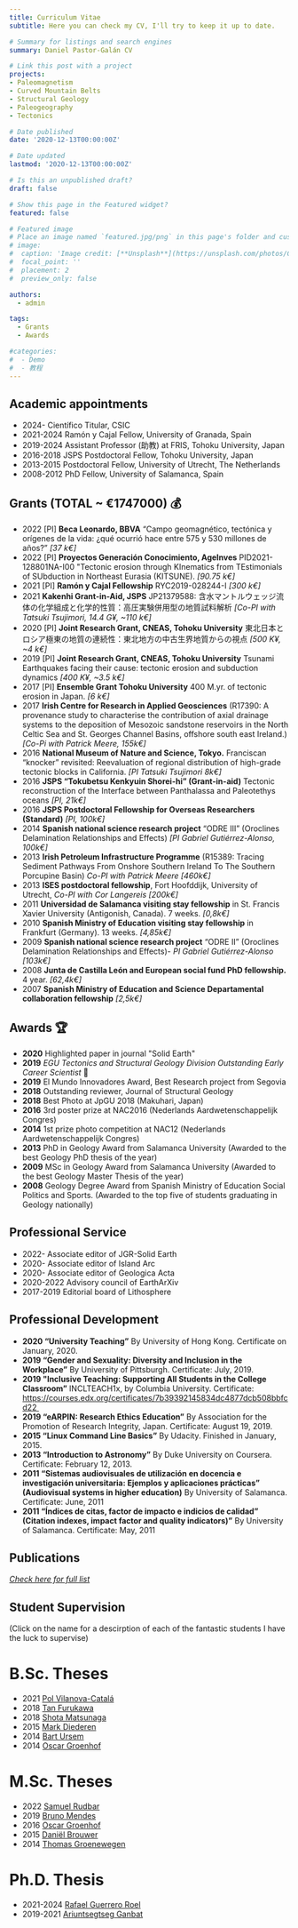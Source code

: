 ```yaml
---
title: Curriculum Vitae
subtitle: Here you can check my CV, I'll try to keep it up to date.

# Summary for listings and search engines
summary: Daniel Pastor-Galán CV

# Link this post with a project
projects:
- Paleomagnetism
- Curved Mountain Belts
- Structural Geology
- Paleogeography
- Tectonics

# Date published
date: '2020-12-13T00:00:00Z'

# Date updated
lastmod: '2020-12-13T00:00:00Z'

# Is this an unpublished draft?
draft: false

# Show this page in the Featured widget?
featured: false

# Featured image
# Place an image named `featured.jpg/png` in this page's folder and customize its options here.
# image:
#  caption: 'Image credit: [**Unsplash**](https://unsplash.com/photos/CpkOjOcXdUY)'
#  focal_point: ''
#  placement: 2
#  preview_only: false

authors:
  - admin

tags:
  - Grants
  - Awards

#categories:
#  - Demo
#  - 教程
---
```

## **Academic appointments**
- 2024-     Científico Titular, CSIC
- 2021-2024	Ramón y Cajal Fellow, University of Granada, Spain
- 2019-2024	Assistant Professor (助教) at FRIS, Tohoku University, Japan
- 2016-2018 JSPS Postdoctoral Fellow, Tohoku University, Japan
- 2013-2015	Postdoctoral Fellow, University of Utrecht, The Netherlands
- 2008-2012 PhD Fellow, University of Salamanca, Spain

## **Grants** (TOTAL ~ €1747000) :moneybag:
- 2022 [PI] **Beca Leonardo, BBVA** “Campo geomagnético, tectónica y orígenes de la vida: ¿qué ocurrió hace entre 575 y 530 millones de años?” *[37 k€]*
- 2022 [PI] **Proyectos Generación Conocimiento, AgeInves** PID2021-128801NA-I00 "Tectonic erosion through KInematics from TEstimonials of SUbduction in Northeast Eurasia (KITSUNE). *[90.75 k€]*
- 2021 [PI] **Ramón y Cajal Fellowship** RYC2019-028244-I *[300 k€]*
- 2021 **Kakenhi Grant-in-Aid, JSPS** JP21379588: 含水マントルウェッジ流体の化学組成と化学的性質：高圧実験併用型の地質試料解析 *[Co-PI with Tatsuki Tsujimori, 14.4 G¥, ~110 k€]*
- 2020 [PI] **Joint Research Grant, CNEAS, Tohoku University** 東北日本とロシア極東の地質の連続性：東北地方の中古生界地質からの視点 *[500 K¥, ~4 k€]*
- 2019 [PI] **Joint Research Grant, CNEAS, Tohoku University** Tsunami Earthquakes facing their cause: tectonic erosion and subduction dynamics *[400 K¥, ~3.5 k€]*
- 2017 [PI] **Ensemble Grant Tohoku University** 400 M.yr. of tectonic erosion in Japan. *[6 k€]*
- 2017  **Irish Centre for Research in Applied Geosciences** (R17390: A provenance study to characterise the contribution of axial drainage systems to the deposition of Mesozoic sandstone reservoirs in the North Celtic Sea and St. Georges Channel Basins, offshore south east Ireland.) *[Co-Pi with Patrick Meere, 155k€]*
- 2016   **National Museum of Nature and Science, Tokyo.** Franciscan “knocker” revisited: Reevaluation of regional distribution of high-grade tectonic blocks in California. *[PI Tatsuki Tsujimori 8k€]*
- 2016   **JSPS “Tokubetsu Kenkyuin Shorei-hi” (Grant-in-aid)** Tectonic reconstruction of the Interface between Panthalassa and Paleotethys oceans *[PI, 21k€]*
- 2016   **JSPS Postdoctoral Fellowship for Overseas Researchers (Standard)** *[PI, 100k€]*
- 2014   **Spanish national science research project** “ODRE III” (Oroclines Delamination Relationships and Effects) *[PI Gabriel Gutiérrez-Alonso, 100k€]*
- 2013   **Irish Petroleum Infrastructure Programme** (R15389: Tracing Sediment Pathways From Onshore Southern Ireland To The Southern Porcupine Basin)  *Co-PI with Patrick Meere [460k€]*
- 2013  **ISES postdoctoral fellowship**, Fort Hoofddijk, University of Utrecht, *Co-PI with Cor Langereis [200k€]*
- 2011   **Universidad de Salamanca visiting stay fellowship** in St. Francis Xavier University (Antigonish, Canada). 7 weeks. *[0,8k€]*
- 2010   **Spanish Ministry of Education visiting stay fellowship** in Frankfurt (Germany). 13 weeks. *[4,85k€]*
- 2009   **Spanish national science research project** “ODRE II” (Oroclines Delamination Relationships and Effects)- *PI Gabriel Gutiérrez-Alonso [103k€]*
- 2008  **Junta de Castilla León and European social fund PhD fellowship.** 4 year. *[62,4k€]*
- 2007   **Spanish Ministry of Education and Science Departamental collaboration fellowship** *[2,5k€]*

## **Awards** :trophy:
- **2020**	Highlighted paper in journal "Solid Earth"
- **2019**  *EGU Tectonics and Structural Geology Division Outstanding Early Career Scientist* 🏅 
- **2019**  El Mundo Innovadores Award, Best Research project from Segovia
- **2018**  Outstanding reviewer, Journal of Structural Geology
- **2018**  Best Photo at JpGU 2018 (Makuhari, Japan)
- **2016**  3rd poster prize at NAC2016 (Nederlands Aardwetenschappelijk Congres)
- **2014**  1st prize photo competition at NAC12 (Nederlands Aardwetenschappelijk Congres)
- **2013**  PhD in Geology Award from Salamanca University (Awarded to the best Geology PhD thesis of the year)
- **2009**  MSc in Geology Award from Salamanca University (Awarded to the best Geology Master Thesis of the year)
- **2008**  Geology Degree Award from Spanish Ministry of Education Social Politics and Sports. (Awarded to the top five of students graduating in Geology nationally)

## **Professional Service**
- 2022-		Associate editor of JGR-Solid Earth
- 2020-		Associate editor of Island Arc
- 2020-		Associate editor of Geologica Acta
- 2020-2022	Advisory council of EarthArXiv
- 2017-2019	Editorial board of Lithosphere

## **Professional Development**
- **2020 “University Teaching”**
By University of Hong Kong. Certificate on January, 2020.
- **2019	“Gender and Sexuality: Diversity and Inclusion in the Workplace”**
By University of Pittsburgh. Certificate: July, 2019.
- **2019 "Inclusive Teaching: Supporting All Students in the College Classroom”**
INCLTEACH1x, by Columbia University.
Certificate: https://courses.edx.org/certificates/7b39392145834dc4877dcb508bbfcd22 
- **2019 “eARPIN: Research Ethics Education”**
By Association for the Promotion of Research Integrity, Japan. Certificate: August 19, 2019.
- **2015 “Linux Command Line Basics”**
By Udacity. Finished in January, 2015.
- **2013 “Introduction to Astronomy”**
By Duke University on Coursera. Certificate: February 12, 2013.
- **2011 “Sistemas audiovisuales de utilización en docencia e investigación universitaria: Ejemplos y aplicaciones prácticas” (Audiovisual systems in higher education)**
By University of Salamanca. Certificate: June, 2011
- **2011 “Índices de citas, factor de impacto e indicios de calidad” (Citation indexes, impact factor and quality indicators)”**
By University of Salamanca. Certificate: May, 2011

## **Publications**
*[Check here for full list](/publication)*

## **Student Supervision**
(Click on the name for a descirption of each of the fantastic students I have the luck to supervise)

# B.Sc. Theses 
- 2021	[Pol Vilanova-Catalá](/project/2021-Pol/)
- 2018	[Tan Furukawa](/project/2018-Furukawa/)
- 2018	[Shota Matsunaga](/project/2018-Shota/)
- 2015	[Mark Diederen](/project/2015-Mark/)
- 2014	[Bart Ursem](/project/2014-Ursem/)
- 2014	[Oscar Groenhof](/project/2014-Oscar/)

# M.Sc. Theses
- 2022	[Samuel Rudbar](/project/2022-Samuel/)
- 2019	[Bruno Mendes](/project/2018-Mendes/)
- 2016	[Oscar Groenhof](/project/2014-Oscar/)
- 2015	[Daniël Brouwer](/project/2014-DanielB/)
- 2014	[Thomas Groenewegen](/project/2013-Thomas/)

# Ph.D. Thesis
- 2021-2024		[Rafael Guerrero Roel](/project/2021-Rafa/)
- 2019-2021	[Ariuntsegtseg Ganbat](/project/2019-Ari/)
